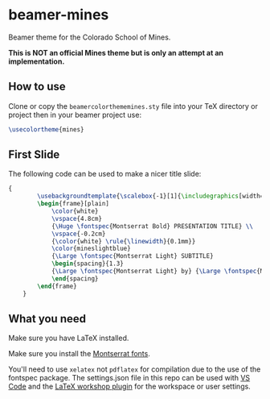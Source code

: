 # beamer-mines

Beamer theme for the Colorado School of Mines.

**This is NOT an official Mines theme but is only an attempt at an implementation.**


## How to use

Clone or copy the `beamercolorthememines.sty` file into your TeX directory or project then in your beamer project use:

```LaTeX
\usecolortheme{mines}
```

<!-- TODO: Move this to environment/command taking image, title, author and subtitle as params -->
## First Slide

The following code can be used to make a nicer title slide:

```LaTeX
{
        \usebackgroundtemplate{\scalebox{-1}[1]{\includegraphics[width=\paperwidth, height=\paperheight]{PATH/TO/BACKGROUND/IMAGE/FILE.png}}}
        \begin{frame}[plain]
            \color{white}
            \vspace{4.8cm}
            {\Huge \fontspec{Montserrat Bold} PRESENTATION TITLE} \\
            \vspace{-0.2cm}
            {\color{white} \rule{\linewidth}{0.1mm}}
            \color{mineslightblue}
            {\Large \fontspec{Montserrat Light} SUBTITLE}
            \begin{spacing}{1.3}
            {\Large \fontspec{Montserrat Light} by} {\Large \fontspec{Montserrat Regular} AUTHOR NAME}
            \end{spacing}
        \end{frame}
    }
```

## What you need

Make sure you have LaTeX installed.

Make sure you install the [Montserrat fonts](https://fonts.google.com/specimen/Montserrat).

You'll need to use `xelatex` not `pdflatex` for compilation due to the use of the fontspec package. The settings.json file in this repo can be used with [VS Code](https://code.visualstudio.com/) and the [LaTeX workshop plugin](https://marketplace.visualstudio.com/items?itemName=James-Yu.latex-workshop) for the workspace or user settings.

